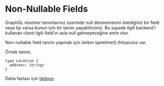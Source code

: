 # Non-Nullable Fields
GraphQL resolver tanımlarınız üzerinde null dönmemesini istediğiniz bir field veya tip varsa bunun için bir tanım yapabilirsiniz.
Bu sayade ilgili backend'i kullanan client ilgili field'ın asla null gelmeyeceğine emin olur.

Non-nullable field tanımı yapmak için ünlem işaretine(!) ihtiyacınız var.

Örnek tanım;
```
type Location {
  address: String!
} 
``` 

Daha fazlası için [tıklayın](https://www.apollographql.com/blog/graphql/basics/using-nullability-in-graphql/).